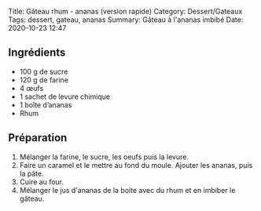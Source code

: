 Title: Gâteau rhum - ananas (version rapide)
Category: Dessert/Gateaux
Tags: dessert, gateau, ananas
Summary: Gâteau à l'ananas imbibé
Date:  2020-10-23 12:47

## Ingrédients
- 100 g de sucre
- 120 g de farine
- 4 œufs
- 1 sachet de levure chimique
- 1 boîte d’ananas
- Rhum

## Préparation
1. Mélanger la farine, le sucre, les oeufs puis la levure.
2. Faire un caramel et le mettre au fond du moule. Ajouter les ananas, puis la pâte.
3. Cuire au four.
4. Mélanger le jus d'ananas de la boite avec du rhum et en imbiber le gâteau.
